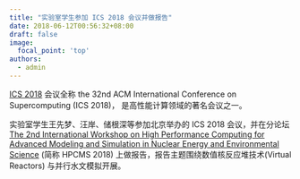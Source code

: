 ```yaml
---
title: "实验室学生参加 ICS 2018 会议并做报告"
date: 2018-06-12T00:56:32+08:00
draft: false
image:
  focal_point: 'top'
authors:
  - admin
---
```


[ICS 2018](http://ics2018.ict.ac.cn) 会议全称 the 32nd ACM International Conference on Supercomputing (ICS 2018)，
是高性能计算领域的著名会议之一。

<!--more-->

实验室学生王先梦、汪岸、储根深等参加北京举办的 ICS 2018 会议，并在分论坛 [The 2nd International Workshop on High Performance Computing for Advanced Modeling and Simulation in Nuclear Energy and Environmental Science](https://hpcms18.hpc.gensh.me) (简称 HPCMS 2018) 上做报告，报告主题围绕数值核反应堆技术(Virtual Reactors) 与并行水文模拟开展。

<!-- ![](/images/news/ics-2018.png) -->
